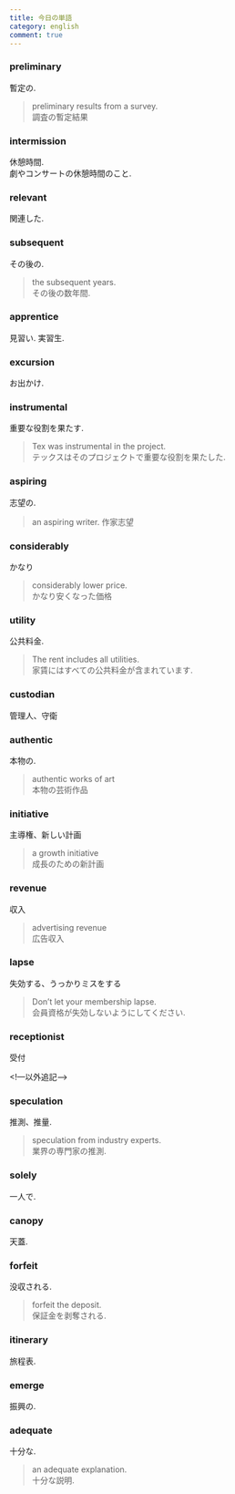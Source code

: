 ```yaml
---
title: 今日の単語
category: english
comment: true
---
```


### preliminary
暫定の.  

> preliminary results from a survey.  
> 調査の暫定結果  

### intermission
休憩時間.  
劇やコンサートの休憩時間のこと.  

### relevant
関連した.  

### subsequent
その後の.  
> the subsequent years.  
> その後の数年間.  

### apprentice
見習い. 実習生.  

### excursion
お出かけ.  

### instrumental
重要な役割を果たす.  
> Tex was instrumental in the project.  
> テックスはそのプロジェクトで重要な役割を果たした.  

### aspiring
志望の.  
> an aspiring writer. 
> 作家志望

### considerably
かなり

> considerably lower price.  
> かなり安くなった価格

### utility
公共料金.  

> The rent includes all utilities.  
> 家賃にはすべての公共料金が含まれています.  

### custodian
管理人、守衛

### authentic
本物の.  
> authentic works of art  
> 本物の芸術作品

### initiative
主導権、新しい計画  
> a growth initiative  
> 成長のための新計画  

### revenue
収入  
> advertising revenue  
> 広告収入

### lapse
失効する、うっかりミスをする
>  Don’t let your membership lapse.  
> 会員資格が失効しないようにしてください.  

### receptionist
受付  

<!—以外追記—>

### speculation
推測、推量.  
> speculation from industry experts.  
> 業界の専門家の推測.  

### solely
一人で.  

### canopy
天蓋.  

### forfeit
没収される.  
> forfeit the deposit.  
> 保証金を剥奪される.  

### itinerary
旅程表.  

### emerge
振興の.  

### adequate
十分な.  
> an adequate explanation.  
> 十分な説明.  
